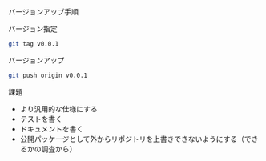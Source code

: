 バージョンアップ手順

バージョン指定

```bash
git tag v0.0.1
```

バージョンアップ

```bash
git push origin v0.0.1
```

課題
- より汎用的な仕様にする 
- テストを書く
- ドキュメントを書く
- 公開パッケージとして外からリポジトリを上書きできないようにする（できるかの調査から）

